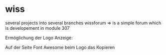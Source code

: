 # wiss
several projects into several branches
wissforum => is a simple forum which is developement in module 307

Ermöglichung der Logo Anzeige:
<link rel="stylesheet" href="https://use.fontawesome.com/releases/v5.6.3/css/all.css" integrity="sha384-UHRtZLI+pbxtHCWp1t77Bi1L4ZtiqrqD80Kn4Z8NTSRyMA2Fd33n5dQ8lWUE00s/" crossorigin="anonymous">
Auf der Seite Font Awesome beim Logo das <i></i> Kopieren